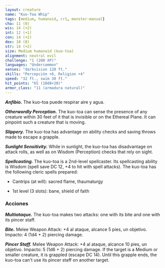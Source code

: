 ```yaml
---
layout: creature
name: "Kuo-Toa Whip"
tags: [medium, humanoid, cr1, monster-manual]
cha: 11 (0)
wis: 14 (+2)
int: 12 (+1)
con: 14 (+2)
dex: 10 (0)
str: 14 (+2)
size: Medium humanoid (kuo-toa)
alignment: neutral evil
challenge: "1 (200 XP)"
languages: "Undercommon"
senses: "darkvision 120 ft."
skills: "Percepción +6, Religion +4"
speed: "32 ft., swim 30 ft."
hit_points: "65 (10d8+20)"
armor_class: "11 (armadura natural)"
---
```


***Anfibio.*** The kuo-toa puede respirar aire y agua.

***Otherwordly Perception.*** The kuo-toa can sense the presence of any creature within 30 feet of it that is invisible or on the Ethereal Plane. It can pinpoint such a creature that is moving.

***Slippery.*** The kuo-toa has advantage on ability checks and saving throws made to escape a grapple.

***Sunlight Sensitivity.*** While in sunlight, the kuo-toa has disadvantage on attack rolls, as well as on Wisdom (Perception) checks that rely on sight.

***Spellcasting.*** The kuo-toa is a 2nd-level spellcaster. Its spellcasting ability is Wisdom (spell save DC 12, +4 to hit with spell attacks). The kuo-toa has the following cleric spells prepared:

* Cantrips (at will): sacred flame, thaumaturgy

* 1st level (3 slots): bane, shield of faith

### Acciones

***Multiataque.*** The kuo-toa makes two attacks: one with its bite and one with its pincer staff.

***Bite.*** Melee Weapon Attack: +4 al ataque, alcance 5 pies, un objetivo. Impacto: 4 (1d4 + 2) piercing damage.

***Pincer Staff.*** Melee Weapon Attack: +4 al ataque, alcance 10 pies, un objetivo. Impacto: 5 (1d6 + 2) piercing damage. If the target is a Medium or smaller creature, it is grappled (escape DC 14). Until this grapple ends, the kuo-toa can't use its pincer staff on another target.